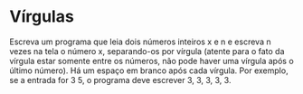 # Vírgulas # 

Escreva um programa que leia dois números inteiros x e n e escreva n vezes na tela o número x, separando-os por vírgula (atente para o fato da vírgula estar somente entre os números, não pode haver uma vírgula após o último número). Há um espaço em branco após cada vírgula. Por exemplo, se a entrada for 3 5, o programa deve escrever 3, 3, 3, 3, 3.
